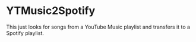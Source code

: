 # YTMusic2Spotify
This just looks for songs from a YouTube Music playlist and transfers it to a Spotify playlist.
